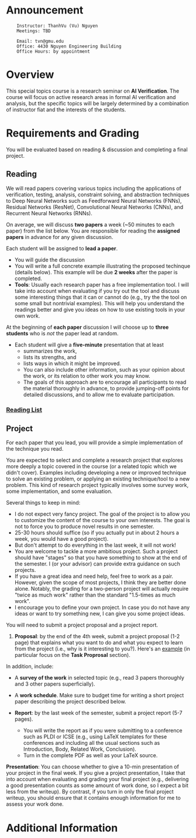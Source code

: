 # Announcement


```
    Instructor: ThanhVu (Vu) Nguyen
    Meetings: TBD

    Email: tvn@gmu.edu
    Office: 4430 Nguyen Engineering Building
    Office Hours: by appointment
```


# Overview

This special topics course is a research seminar on **AI Verification**.
The course will focus on active research areas in formal AI verification
and analysis, but the specific topics will be largely determined by a
combination of instructor fiat and the interests of the students.

# Requirements and Grading

You will be evaluated based on reading & discussion and completing a
final project.

## Reading

We will read papers covering various topics including the applications
of verification, testing, analysis, constraint solving, and abstraction
techniques to Deep Neural Networks such as Feedforward Neural Networks
(FNNs), Residual Networks (ResNet), Convolutional Neural Networks
(CNNs), and Recurrent Neural Networks (RNNs).

On average, we will discuss **two papers** a week (~50 minutes to each
paper) from the list below. You are responsible for reading the
**assigned papers** in advance for any given discussion.

Each student will be assigned to **lead a paper**.

-   You will guide the discussion
-   You will write a full concrete example illustrating the proposed
    techinque (details below). This example will be due **2 weeks**
    after the paper is completed.
-   **Tools**: Usually each research paper has a free implementation
    tool. I will take into account when evaluating if you try out the
    tool and discuss some interesting things that it can or cannot do
    (e.g., try the the tool on some small but nontrivial examples). This
    will help you understand the readings better and give you ideas on
    how to use existing tools in your own work.

At the beginning of **each paper** discussion I will choose up to
**three students** who is *not* the paper lead at random.

-   Each student will give a **five-minute** presentation that at least
    -   summarizes the work,
    -   lists its strengths, and
    -   lists ways in which it might be improved.
    -   You can also include other information, such as your opinion
        about the work, or its relation to other work you may know.
    -   The goals of this approach are to encourage all participants to
        read the material thoroughly in advance, to provide jumping-off
        points for detailed discussions, and to allow me to evaluate
        participation.

### [Reading List](./reading.html)

## Project

For each paper that you lead, you will provide a simple implementation
of the technique you read.

You are expected to select and complete a research project that explores
more deeply a topic covered in the course (or a related topic which we
didn't cover). Examples including developing a new or improved
technique to solve an existing problem, or applying an existing
technique/tool to a new problem. This kind of research project typically
involves some survey work, some implementation, and some evaluation.

Several things to keep in mind:

-   I do not expect very fancy project. The goal of the project is to
    allow you to customize the content of the course to your own
    interests. The goal is not to force you to produce novel results in
    one semester.
-   25-30 hours should suffice (so if you actually put in about 2 hours
    a week, you would have a good project).
-   But don't attempt to do everything in the last week, it will not
    work!
-   You are welcome to tackle a more ambitious project. Such a project
    should have "stages" so that you have something to show at the end
    of the semester. I (or your advisor) can provide extra guidance on
    such projects.
-   If you have a great idea and need help, feel free to work as a pair.
    However, given the scope of most projects, I think they are better
    done alone. Notably, the grading for a two-person project will
    actually require "twice as much work" rather than the standard
    "1.5-times as much work".
-   I encourage you to define your own project. In case you do not have
    any ideas or want to try something new, I can give you some project
    ideas.

You will need to submit a project proposal and a project report.

1.  **Proposal**: by the end of the 4th week, submit a project proposal
    (1-2 page) that explains what you want to do and what you expect to
    learn from the project (i.e., why is it interesting to you?).
    Here's an [example](./pre_proposal.pdf) (in particular focus on the
    **Task Proprosal** section).

In addition, include:

-   A **survey of the work** in selected topic (e.g., read 3 papers
    thoroughly and 3 other papers superficially).

-   A **work schedule**. Make sure to budget time for writing a short
    project paper describing the project described below.

-   **Report**: by the last week of the semester, submit a project
    report (5-7 pages).

    -   You will write the report as if you were submitting to a
        conference such as PLDI or ICSE (e.g., using LaTeX templates for
        these conferences and including all the usual sections such as
        Introduction, Body, Related Work, Conclusion).
    -   Turn in the complete PDF as well as your LaTeX source.

**Presentation**: You can choose whether to give a 10-min presentation
of your project in the final week. If you give a project presentation, I
take that into account when evaluating and grading your final project
(e.g., delivering a good presentation counts as some amount of work
done, so I expect a bit less from the writeup). By contrast, if you turn
in only the final project writeup, you should ensure that it contains
enough information for me to assess your work done.

# Additional Information
